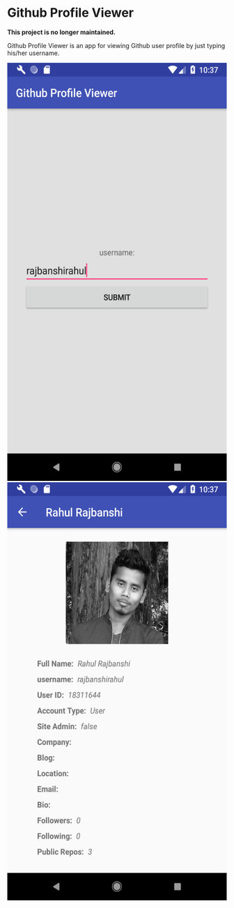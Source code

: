 # Github Profile Viewer

**This project is no longer maintained.**

Github Profile Viewer is an app for viewing Github user profile by just typing his/her username.

<img src="https://github.com/rajbanshirahul/GithubProfileViewer/blob/master/ScreenShots/1.png" width="540" height="960" title="">

<img src="https://github.com/rajbanshirahul/GithubProfileViewer/blob/master/ScreenShots/2.png" width="540" height="960" title="">
